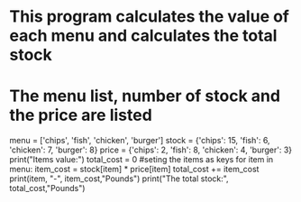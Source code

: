 # This program calculates the value of each menu and calculates the total stock
# The menu list, number of stock and the price are listed  
menu = ['chips', 'fish', 'chicken', 'burger']
stock = {'chips': 15, 'fish': 6, 'chicken': 7, 'burger': 8}
price = {'chips': 2, 'fish': 8, 'chicken': 4, 'burger': 3}
print("Items value:")
total_cost = 0
#seting the items as keys
for item in menu:
    item_cost = stock[item] * price[item]
    total_cost += item_cost
    print(item, "-", item_cost,"Pounds")
print("The total stock:", total_cost,"Pounds")

